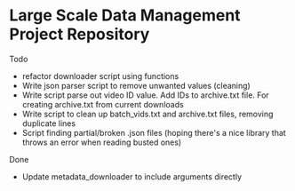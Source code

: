 # Large Scale Data Management Project Repository


Todo

* refactor downloader script using functions 
* Write json parser script to remove unwanted values (cleaning)
* Write script parse out video ID value. Add IDs to archive.txt file. For creating archive.txt from current downloads
* Write script to clean up batch_vids.txt and archive.txt files, removing duplicate lines
* Script finding partial/broken .json files (hoping there's a nice library that throws an error when reading busted ones)

Done
* Update metadata_downloader to include arguments directly
